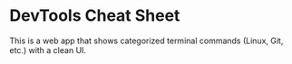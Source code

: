 ﻿# DevTools Cheat Sheet

This is a web app that shows categorized terminal commands (Linux, Git, etc.) with a clean UI.
